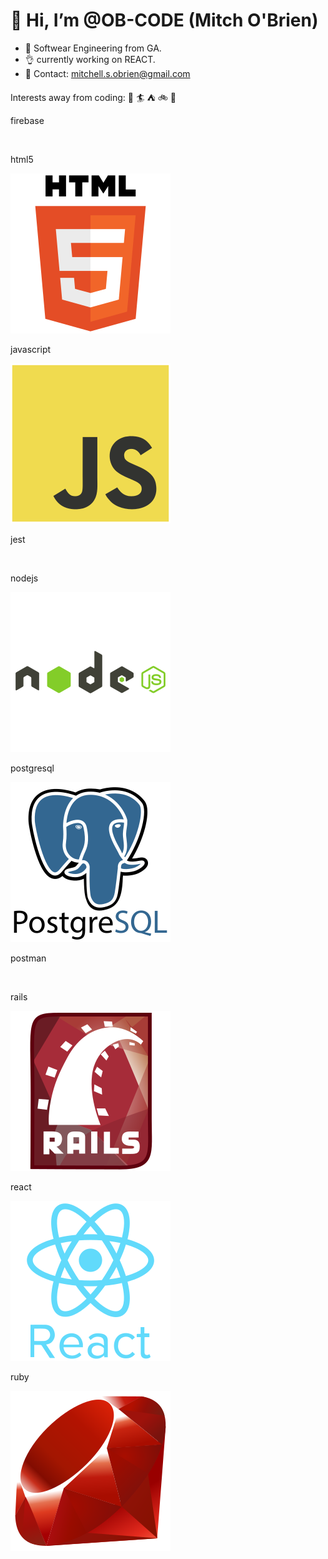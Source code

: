 <h1> 👋 Hi, I’m @OB-CODE (Mitch O'Brien) </h1>

- 👀 Softwear Engineering from GA.
- :ok_hand:	currently working on REACT.
- :email: Contact: mitchell.s.obrien@gmail.com

Interests away from coding: :dog: :surfer: :tent: :bike:  :ocean:

<p>firebase</p> 
<img src="https://camo.githubusercontent.com/dd4b2422ed3bfc9da88c43d18550375c66f9584327dff7ecc19315ce50b96f07/68747470733a2f2f7777772e766563746f726c6f676f2e7a6f6e652f6c6f676f732f66697265626173652f66697265626173652d69636f6e2e737667" alt="">

<p>html5</p> 
<img src="https://raw.githubusercontent.com/devicons/devicon/master/icons/html5/html5-original-wordmark.svg" alt="">

<p>javascript</p> 
<img src="https://raw.githubusercontent.com/devicons/devicon/master/icons/javascript/javascript-original.svg" alt="">

<p>jest</p> 
<img src="https://camo.githubusercontent.com/ce0a32825268b09cd5e0fc7c2a09c587a708491427cb794cade8f1866f7284c6/68747470733a2f2f7777772e766563746f726c6f676f2e7a6f6e652f6c6f676f732f6a6573746a73696f2f6a6573746a73696f2d69636f6e2e737667" alt="">

<p>nodejs</p>
<img src="https://raw.githubusercontent.com/devicons/devicon/master/icons/nodejs/nodejs-original-wordmark.svg" alt="">

<p>postgresql</p> 
<img src="https://raw.githubusercontent.com/devicons/devicon/master/icons/postgresql/postgresql-original-wordmark.svg" alt="">

<p>postman</p>
<img src="https://camo.githubusercontent.com/93b32389bf746009ca2370de7fe06c3b5146f4c99d99df65994f9ced0ba41685/68747470733a2f2f7777772e766563746f726c6f676f2e7a6f6e652f6c6f676f732f676574706f73746d616e2f676574706f73746d616e2d69636f6e2e737667" alt="">

<p>rails</p>
<img src="https://raw.githubusercontent.com/devicons/devicon/master/icons/rails/rails-original-wordmark.svg" alt="">

<p>react</p> 
<img src="https://raw.githubusercontent.com/devicons/devicon/master/icons/react/react-original-wordmark.svg" alt="">

<p>ruby</p>
<img src="https://raw.githubusercontent.com/devicons/devicon/master/icons/ruby/ruby-original.svg" alt="">


<!---
OB-CODE/OB-CODE is a ✨ special ✨ repository because its `README.md` (this file) appears on your GitHub profile.
You can click the Preview link to take a look at your changes.
--->
